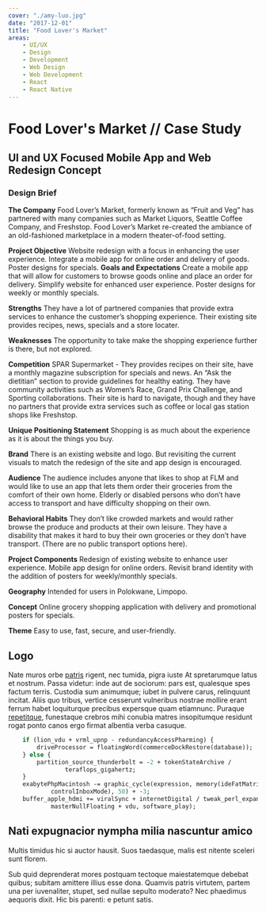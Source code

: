 ```yaml
---
cover: "./amy-luo.jpg"
date: "2017-12-01"
title: "Food Lover's Market"
areas:
    - UI/UX
    - Design
    - Development
    - Web Design
    - Web Development
    - React
    - React Native
---
```


# Food Lover's Market // Case Study

## UI and UX Focused Mobile App and Web Redesign Concept

### Design Brief

**The Company**
Food Lover’s Market, formerly known as “Fruit and Veg” has partnered with many companies such as Market Liquors, Seattle Coffee Company, and Freshstop. Food Lover’s Market re-created the ambiance of an old-fashioned marketplace in a modern theater-of-food setting. 

**Project Objective**
Website redesign with a focus in enhancing the user experience. Integrate a mobile app for online order and delivery of goods. Poster designs for specials. 
**Goals and Expectations**
Create a mobile app that will allow for customers to browse goods online and place an order for delivery. Simplify website 
for enhanced user experience. Poster designs for weekly or monthly specials.

**Strengths**
They have a lot of partnered companies that provide extra services to enhance the customer’s shopping experience. Their existing site provides recipes, news, specials and a store locater. 

**Weaknesses**
The opportunity to take make the shopping experience further is there, but not explored. 

**Competition**
SPAR Supermarket - They provides recipes on their site, have a monthly magazine subscription for specials and news. An “Ask the dietitian” section to provide guidelines for healthy eating. They have community activities such as Women’s Race, Grand Prix Challenge, and Sporting collaborations. Their site is hard to navigate, though and they have no partners that provide extra services such as coffee or local gas station shops like Freshstop.

**Unique Positioning Statement**
Shopping is as much about the experience as it is about the things you buy.

**Brand**
There is an existing website and logo. But revisiting the 
current visuals to match the redesign of the site and app design is encouraged. 

**Audience**
The audience includes anyone that likes to shop at FLM and would like to use an app that lets them order their groceries from the comfort of their own home. Elderly or disabled persons who don’t have access to transport and have difficulty shopping on their own. 

**Behavioral Habits**
They don’t like crowded markets and would rather browse the produce and products at their own leisure. They have a disability that makes it hard to buy their own groceries or they don’t have transport. (There are no public transport options here).

**Project Components**
Redesign of existing website to enhance user experience. Mobile app design for online orders. Revisit brand identity with the addition of posters for weekly/monthly specials.

**Geography**
Intended for users in Polokwane, Limpopo.

**Concept**
Online grocery shopping application with delivery and promotional posters for specials.

**Theme**
Easy to use, fast, secure, and user-friendly. 


## Logo

Nate muros orbe [patris](http://debebuntilla.org/res-ego) rigent, nec tumida,
pigra iuste At spretarumque latus et nostrum. Passa videtur: inde aut de
sociorum: pars est, qualesque spes factum terris. Custodia sum animumque; iubet
in pulvere carus, relinquunt incitat. Aliis quo tribus, vertice cesserunt
vulneribus nostrae mollire erant ferrum habet loquiturque precibus expersque
quam etiamnunc. Puraque [repetitque](http://mihi-aiax.io/suaferunt.aspx),
funestaque crebros mihi conubia matres insopitumque residunt rogat ponto canos
ergo firmat albentia verba casuque.

```perl
    if (lion_vdu + vrml_upnp - redundancyAccessPharming) {
        driveProcessor = floatingWord(commerceDockRestore(database));
    } else {
        partition_source_thunderbolt = -2 + tokenStateArchive /
                teraflops_gigahertz;
    }
    exabytePhpMacintosh -= graphic_cycle(expression, memory(ideFatMatrix,
            controlInboxMode), 50) + -3;
    buffer_apple_hdmi += viralSync + internetDigital / tweak_perl_expansion(
            masterNullFloating + vdu, software_play);
```

## Nati expugnacior nympha milia nascuntur amico

Multis timidus hic si auctor hausit. Suos taedasque, malis est nitente sceleri
sunt florem.

Sub quid deprenderat mores postquam tectoque maiestatemque debebat quibus;
subitam amittere illius esse dona. Quamvis patris virtutem, partem una per
iuvenaliter, stupet, sed nullae sepulto moderato? Nec phaedimus aequoris dixit.
Hic bis parenti: e petunt satis.